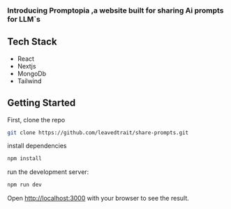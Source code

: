 ### Introducing Promptopia ,a website built for sharing Ai prompts for LLM`s

## Tech Stack 
- React
- Nextjs 
- MongoDb 
- Tailwind

## Getting Started

First, clone the repo 
```bash
git clone https://github.com/leavedtrait/share-prompts.git
``` 

install dependencies 
```bash
npm install

```

run the development server:

```bash
npm run dev

```

Open [http://localhost:3000](http://localhost:3000) with your browser to see the result.

